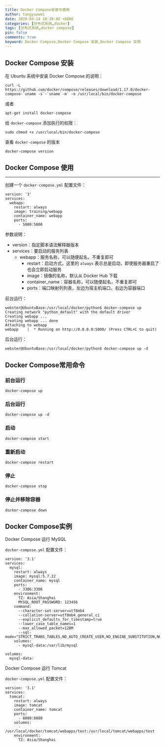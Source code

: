 ```yaml
---
title: Docker Compose安装与使用
author: tangyuewei
date: 2020-04-14 10:39:06 +0800
categories: [分布式系统,docker]
tags: [分布式系统,docker compose]
pin: false
comments: true
keyword: Docker Compose,Docker Compose 安装,Docker Compose 实例
---
```

## Docker Compose 安装
在 Ubuntu 系统中安装 Docker Compose 的说明：

```
curl -L https://github.com/docker/compose/releases/download/1.17.0/docker-compose-`uname -s`-`uname -m` -o /usr/local/bin/docker-compose
```
或者
```
apt-get install docker-compose
```

给 `docker-compose` 添加执行的权限：

```
sudo chmod +x /usr/local/bin/docker-compose
```
查看 `docker-compose` 的版本
```
docker-compose version
```

## Docker Compose 使用

---

创建一个 `docker-compose.yml` 配置文件：

```
version: '3'
services:
  webapp:
    restart: always
    image: training/webapp
    container_name: webapp
    ports:
      - 5000:5000
```

参数说明：

* version：指定脚本语法解释器版本
* services：要启动的服务列表
  * webapp：服务名称，可以随便起名，不重复即可
    * restart：启动方式，这里的 `always` 表示总是启动，即使服务器重启了也会立即启动服务
    * image：镜像的名称，默认从 Docker Hub 下载
    * container\_name：容器名称，可以随便起名，不重复即可
    * ports：端口映射列列表，左边为宿主机端口，右边为容器端口

前台运行：

```
webster@UbuntuBase:/usr/local/docker/python$ docker-compose up
Creating network "python_default" with the default driver
Creating webapp ...
Creating webapp ... done
Attaching to webapp
webapp    |  * Running on http://0.0.0.0:5000/ (Press CTRL+C to quit)
```

后台运行：

```
webster@UbuntuBase:/usr/local/docker/python$ docker-compose up -d

```

## Docker Compose常用命令

### 前台运行
```
docker-compose up
```
### 后台运行
```
docker-compose up -d
```
### 启动
```
docker-compose start
```
### 重新启动
```
docker-compose restart
```
### 停止
```
docker-compose stop
```
### 停止并移除容器
```
docker-compose down
```

## Docker Compose实例
Docker Compose 运行 MySQL

`docker-compose.yml` 配置文件：

```
version: '3.1'
services:
  mysql:
    restart: always
    image: mysql:5.7.22
    container_name: mysql
    ports:
      - 3306:3306
    environment:
      TZ: Asia/Shanghai
      MYSQL_ROOT_PASSWORD: 123456
    command:
      --character-set-server=utf8mb4
      --collation-server=utf8mb4_general_ci
      --explicit_defaults_for_timestamp=true
      --lower_case_table_names=1
      --max_allowed_packet=128M
      --sql-mode="STRICT_TRANS_TABLES,NO_AUTO_CREATE_USER,NO_ENGINE_SUBSTITUTION,NO_ZERO_DATE,NO_ZERO_IN_DATE,ERROR_FOR_DIVISION_BY_ZERO"
    volumes:
      - mysql-data:/var/lib/mysql

volumes:
  mysql-data:
```
Docker Compose 运行 Tomcat

`docker-compose.yml` 配置文件：

```
version: '3.1'
services:
  tomcat:
    restart: always
    image: tomcat
    container_name: tomcat
    ports:
      - 8080:8080
    volumes:
      - /usr/local/docker/tomcat/webapps/test:/usr/local/tomcat/webapps/test
    environment:
      TZ: Asia/Shanghai
```
